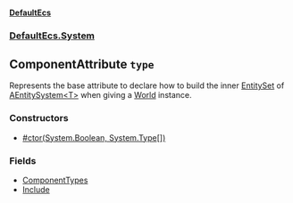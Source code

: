 #### [DefaultEcs](./DefaultEcs.md 'DefaultEcs')
### [DefaultEcs.System](./DefaultEcs.md#DefaultEcs-System 'DefaultEcs.System')
## ComponentAttribute `type`
Represents the base attribute to declare how to build the inner [EntitySet](./DefaultEcs-EntitySet.md 'DefaultEcs.EntitySet') of [AEntitySystem&lt;T&gt;](./DefaultEcs-System-AEntitySystem-T-.md 'DefaultEcs.System.AEntitySystem&lt;T&gt;') when giving a [World](./DefaultEcs-World.md 'DefaultEcs.World') instance.
### Constructors
- [#ctor(System.Boolean, System.Type[])](./DefaultEcs-System-ComponentAttribute--ctor(System-Boolean-_System-Type--).md 'DefaultEcs.System.ComponentAttribute.#ctor(System.Boolean, System.Type[])')
### Fields
- [ComponentTypes](./DefaultEcs-System-ComponentAttribute-ComponentTypes.md 'DefaultEcs.System.ComponentAttribute.ComponentTypes')
- [Include](./DefaultEcs-System-ComponentAttribute-Include.md 'DefaultEcs.System.ComponentAttribute.Include')
